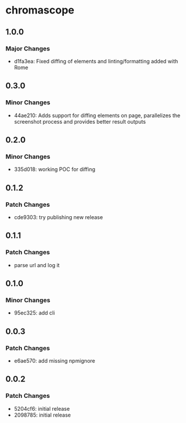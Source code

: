 # chromascope

## 1.0.0

### Major Changes

- d1fa3ea: Fixed diffing of elements and linting/formatting added with Rome

## 0.3.0

### Minor Changes

- 44ae210: Adds support for diffing elements on page, parallelizes the screenshot process and provides better result outputs

## 0.2.0

### Minor Changes

- 335d018: working POC for diffing

## 0.1.2

### Patch Changes

- cde9303: try publishing new release

## 0.1.1

### Patch Changes

- parse url and log it

## 0.1.0

### Minor Changes

- 95ec325: add cli

## 0.0.3

### Patch Changes

- e6ae570: add missing npmignore

## 0.0.2

### Patch Changes

- 5204cf6: initial release
- 2098785: initial release
